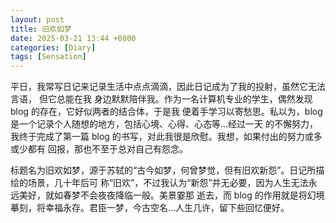 ```yaml
---
layout: post
title: 旧欢如梦
date: 2025-03-21 13:44 +0800
categories: [Diary]
tags: [Sensation]
---
```


平日，我常写日记来记录生活中点点滴滴，因此日记成为了我的投射，虽然它无法言语， 但它总能在我
身边默默陪伴我。作为一名计算机专业的学生，偶然发现 blog 的存在，它好似两者的结合体，于是我
便着手学习以寄愁思。私以为，blog 是一个记录个人随想的地方，包括心境、心得、心态等...经过一天
的不懈努力，我终于完成了第一篇 blog 的书写，对此我很是欣慰。我想，如果付出的努力或多或少都有
回报，那也不至于总对自己有怨念。

标题名为旧欢如梦，源于苏轼的“古今如梦，何曾梦觉，但有旧欢新怨”。日记所描绘的场景，几十年后可
称“旧欢”，不过我认为“新怨”并无必要，因为人生无法永远美好，就如春梦不会夜夜降临一般。美景霎那
逝去，而 blog 的作用就是将幻境摹刻，将幸福永存。君臣一梦，今古空名...人生几许，留下些回忆便好。
